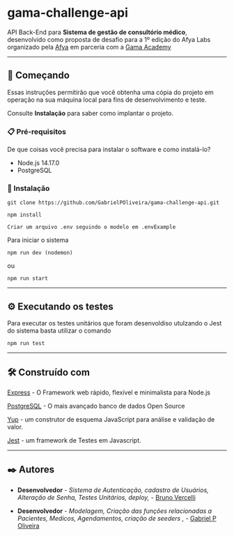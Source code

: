 # gama-challenge-api
API Back-End para **Sistema de gestão de consultório médico**, desenvolvido como proposta de desafio para a 1º edição do Afya Labs organizado pela [Afya](https://afya.com.br/) em parceria com a [Gama Academy](https://www.gama.academy/)

------------------------
## 🚀 Começando

Essas instruções permitirão que você obtenha uma cópia do projeto em operação na sua máquina local para fins de desenvolvimento e teste.

Consulte **Instalação** para saber como implantar o projeto.

### 📋 Pré-requisitos

De que coisas você precisa para instalar o software e como instalá-lo?

* Node.js 14.17.0 
* PostgreSQL 

### 🔧 Instalação

```
git clone https://github.com/GabrielPOliveira/gama-challenge-api.git
```
```
npm install
```
```
Criar um arquivo .env seguindo o modelo em .envExample
```
Para iniciar o sistema
```
npm run dev (nodemon)
```
ou
```
npm run start
```
------------------------
## ⚙️ Executando os testes

Para executar os testes unitários que foram desenvoldiso utulzando o Jest do sistema basta utilizar o comando
```
npm run test
```

------------------------
## 🛠️ Construído com

[Express](https://expressjs.com/) - O Framework web rápido, flexível e minimalista para Node.js

[PostgreSQL](https://www.postgresql.org/) - O mais avançado banco de dados Open Source

[Yup](https://www.postgresql.org/) - um construtor de esquema JavaScript para análise e validação de valor.

[Jest](https://jestjs.io/) - um framework de Testes em Javascript.

------------------------
## ✒️ Autores

* **Desenvolvedor** - *Sistema de Autenticação, cadastro de Usuários, Alteração de Senha, Testes Unitários, deploy,* - [Bruno Vercelli](https://github.com/bjmvercelli)

* **Desenvolvedor** - *Modelagem, Criação das funções relacionadas a Pacientes, Medicos, Agendamentos, criação de seeders ,* - [Gabriel P Oliveira](https://github.com/GabrielPOliveira/)






